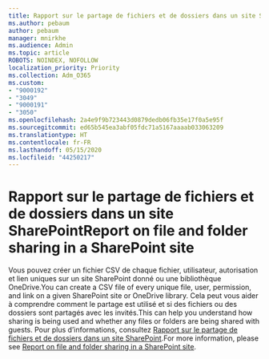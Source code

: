 ```yaml
---
title: Rapport sur le partage de fichiers et de dossiers dans un site SharePoint
ms.author: pebaum
author: pebaum
manager: mnirkhe
ms.audience: Admin
ms.topic: article
ROBOTS: NOINDEX, NOFOLLOW
localization_priority: Priority
ms.collection: Adm_O365
ms.custom:
- "9000192"
- "3049"
- "9000191"
- "3050"
ms.openlocfilehash: 2a4e9f9b723443d0879dedb06fb35e17f0a5e95f
ms.sourcegitcommit: ed65b545ea3abf05fdc71a5167aaaab033063209
ms.translationtype: HT
ms.contentlocale: fr-FR
ms.lasthandoff: 05/15/2020
ms.locfileid: "44250217"
---
```

# <a name="report-on-file-and-folder-sharing-in-a-sharepoint-site"></a><span data-ttu-id="f3b2b-102">Rapport sur le partage de fichiers et de dossiers dans un site SharePoint</span><span class="sxs-lookup"><span data-stu-id="f3b2b-102">Report on file and folder sharing in a SharePoint site</span></span>

<span data-ttu-id="f3b2b-103">Vous pouvez créer un fichier CSV de chaque fichier, utilisateur, autorisation et lien uniques sur un site SharePoint donné ou une bibliothèque OneDrive.</span><span class="sxs-lookup"><span data-stu-id="f3b2b-103">You can create a CSV file of every unique file, user, permission, and link on a given SharePoint site or OneDrive library.</span></span> <span data-ttu-id="f3b2b-104">Cela peut vous aider à comprendre comment le partage est utilisé et si des fichiers ou des dossiers sont partagés avec les invités.</span><span class="sxs-lookup"><span data-stu-id="f3b2b-104">This can help you understand how sharing is being used and whether any files or folders are being shared with guests.</span></span> <span data-ttu-id="f3b2b-105">Pour plus d’informations, consultez [Rapport sur le partage de fichiers et de dossiers dans un site SharePoint](https://docs.microsoft.com/sharepoint/sharing-reports).</span><span class="sxs-lookup"><span data-stu-id="f3b2b-105">For more information, please see [Report on file and folder sharing in a SharePoint site](https://docs.microsoft.com/sharepoint/sharing-reports).</span></span>
